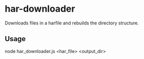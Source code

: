 # har-downloader
Downloads files in a harfile and rebuilds the directory structure.

## Usage
node har_downloader.js <har_file> <output_dir>
